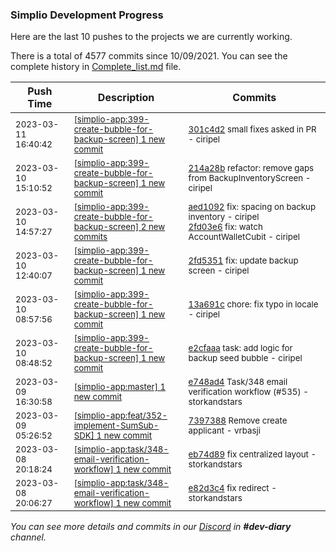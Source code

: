 
### Simplio Development Progress

Here are the last 10 pushes to the projects we are currently working.

There is a total of 4577 commits since 10/09/2021. You can see the complete history in
 [Complete_list.md](Complete_list.md) file.

| Push Time | Description | Commits |
| --- | --- | --- |
| <sub>2023-03-11 16:40:42</sub> | <sub>[[simplio-app:399\-create\-bubble\-for\-backup\-screen] 1 new commit](https://github.com/SimplioOfficial/simplio-app/commit/301c4d2cb601ecb1094f9542b0d56b9867c3e3f1)</sub> | <sub>[301c4d2](https://github.com/SimplioOfficial/simplio-app/commit/301c4d2cb601ecb1094f9542b0d56b9867c3e3f1) small fixes asked in PR - ciripel</sub> |
| <sub>2023-03-10 15:10:52</sub> | <sub>[[simplio-app:399\-create\-bubble\-for\-backup\-screen] 1 new commit](https://github.com/SimplioOfficial/simplio-app/commit/214a28bd60ba3e5af6ba4ae46eda4ba4e29f760a)</sub> | <sub>[214a28b](https://github.com/SimplioOfficial/simplio-app/commit/214a28bd60ba3e5af6ba4ae46eda4ba4e29f760a) refactor: remove gaps from BackupInventoryScreen - ciripel</sub> |
| <sub>2023-03-10 14:57:27</sub> | <sub>[[simplio-app:399\-create\-bubble\-for\-backup\-screen] 2 new commits](https://github.com/SimplioOfficial/simplio-app/compare/2fd535137917...2fd03e608952)</sub> | <sub>[aed1092](https://github.com/SimplioOfficial/simplio-app/commit/aed1092449e3383ae02a2bfef915f913254f1b37) fix: spacing on backup inventory - ciripel<br>[2fd03e6](https://github.com/SimplioOfficial/simplio-app/commit/2fd03e6089527777badb0c9a8575492897d21d57) fix: watch AccountWalletCubit - ciripel</sub> |
| <sub>2023-03-10 12:40:07</sub> | <sub>[[simplio-app:399\-create\-bubble\-for\-backup\-screen] 1 new commit](https://github.com/SimplioOfficial/simplio-app/commit/2fd535137917d0df5990ec983365f05ea6753114)</sub> | <sub>[2fd5351](https://github.com/SimplioOfficial/simplio-app/commit/2fd535137917d0df5990ec983365f05ea6753114) fix: update backup screen - ciripel</sub> |
| <sub>2023-03-10 08:57:56</sub> | <sub>[[simplio-app:399\-create\-bubble\-for\-backup\-screen] 1 new commit](https://github.com/SimplioOfficial/simplio-app/commit/13a691c35e04de4ae4321d8324a30089b706c5af)</sub> | <sub>[13a691c](https://github.com/SimplioOfficial/simplio-app/commit/13a691c35e04de4ae4321d8324a30089b706c5af) chore: fix typo in  locale - ciripel</sub> |
| <sub>2023-03-10 08:48:52</sub> | <sub>[[simplio-app:399\-create\-bubble\-for\-backup\-screen] 1 new commit](https://github.com/SimplioOfficial/simplio-app/commit/e2cfaaa71568b2696fbf6731516b437402cfa76c)</sub> | <sub>[e2cfaaa](https://github.com/SimplioOfficial/simplio-app/commit/e2cfaaa71568b2696fbf6731516b437402cfa76c) task: add logic for backup seed bubble - ciripel</sub> |
| <sub>2023-03-09 16:30:58</sub> | <sub>[[simplio-app:master] 1 new commit](https://github.com/SimplioOfficial/simplio-app/commit/e748ad4e4ae78c1125cc120fcbc373dadb825abd)</sub> | <sub>[e748ad4](https://github.com/SimplioOfficial/simplio-app/commit/e748ad4e4ae78c1125cc120fcbc373dadb825abd) Task/348 email verification workflow (#535) - storkandstars</sub> |
| <sub>2023-03-09 05:26:52</sub> | <sub>[[simplio-app:feat/352\-implement\-SumSub\-SDK] 1 new commit](https://github.com/SimplioOfficial/simplio-app/commit/73973882a7083ac18c97c529d85217a19185b9f7)</sub> | <sub>[7397388](https://github.com/SimplioOfficial/simplio-app/commit/73973882a7083ac18c97c529d85217a19185b9f7) Remove create applicant - vrbasji</sub> |
| <sub>2023-03-08 20:18:24</sub> | <sub>[[simplio-app:task/348\-email\-verification\-workflow] 1 new commit](https://github.com/SimplioOfficial/simplio-app/commit/eb74d8920e5248dd02d514dbc11dbc87cec778d1)</sub> | <sub>[eb74d89](https://github.com/SimplioOfficial/simplio-app/commit/eb74d8920e5248dd02d514dbc11dbc87cec778d1) fix centralized layout - storkandstars</sub> |
| <sub>2023-03-08 20:06:27</sub> | <sub>[[simplio-app:task/348\-email\-verification\-workflow] 1 new commit](https://github.com/SimplioOfficial/simplio-app/commit/e82d3c4025b066cc3e327d34a1ed6e5a21531e1f)</sub> | <sub>[e82d3c4](https://github.com/SimplioOfficial/simplio-app/commit/e82d3c4025b066cc3e327d34a1ed6e5a21531e1f) fix redirect - storkandstars</sub> |

_You can see more details and commits in our [Discord](https://discord.gg/aKhjuwZmdP) in **#dev-diary** channel._
